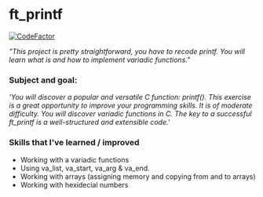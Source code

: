 # ft_printf

[![CodeFactor](https://www.codefactor.io/repository/github/the-friendly-ghost/printf/badge)](https://www.codefactor.io/repository/github/the-friendly-ghost/printf)

*"This project is pretty straightforward, you have to recode printf. You will learn what is and how to implement variadic functions."*

### Subject and goal:
*'You will discover a popular and versatile C function: printf(). This exercise is a great
opportunity to improve your programming skills. It is of moderate difficulty. You will discover variadic functions in C.
The key to a successful ft_printf is a well-structured and extensible code.'*

### Skills that I've learned / improved
- Working with a variadic functions
- Using va_list, va_start, va_arg & va_end.
- Working with arrays (assigning memory and copying from and to arrays)
- Working with hexidecial numbers
